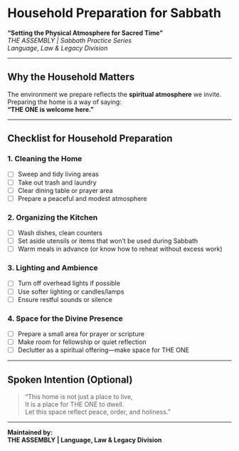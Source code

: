 
# Household Preparation for Sabbath  
**“Setting the Physical Atmosphere for Sacred Time”**  
*THE ASSEMBLY | Sabbath Practice Series*  
*Language, Law & Legacy Division*

---

## Why the Household Matters

The environment we prepare reflects the **spiritual atmosphere** we invite.  
Preparing the home is a way of saying:  
**“THE ONE is welcome here.”**

---

## Checklist for Household Preparation

### 1. Cleaning the Home
- [ ] Sweep and tidy living areas  
- [ ] Take out trash and laundry  
- [ ] Clear dining table or prayer area  
- [ ] Prepare a peaceful and modest atmosphere

### 2. Organizing the Kitchen
- [ ] Wash dishes, clean counters  
- [ ] Set aside utensils or items that won’t be used during Sabbath  
- [ ] Warm meals in advance (or know how to reheat without excess work)

### 3. Lighting and Ambience
- [ ] Turn off overhead lights if possible  
- [ ] Use softer lighting or candles/lamps  
- [ ] Ensure restful sounds or silence

### 4. Space for the Divine Presence
- [ ] Prepare a small area for prayer or scripture  
- [ ] Make room for fellowship or quiet reflection  
- [ ] Declutter as a spiritual offering—make space for THE ONE

---

## Spoken Intention (Optional)

> “This home is not just a place to live,  
> It is a place for THE ONE to dwell.  
> Let this space reflect peace, order, and holiness.”

---

**Maintained by:**  
**THE ASSEMBLY | Language, Law & Legacy Division**
